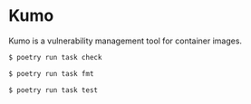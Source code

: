 # Kumo

Kumo is a vulnerability management tool for container images.

```bash
$ poetry run task check

$ poetry run task fmt

$ poetry run task test
```
